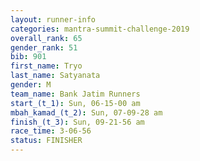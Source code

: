 ```yaml
---
layout: runner-info 
categories: mantra-summit-challenge-2019 
overall_rank: 65
gender_rank: 51
bib: 901
first_name: Tryo
last_name: Satyanata
gender: M
team_name: Bank Jatim Runners
start_(t_1): Sun, 06-15-00 am
mbah_kamad_(t_2): Sun, 07-09-28 am
finish_(t_3): Sun, 09-21-56 am
race_time: 3-06-56
status: FINISHER
---
```

